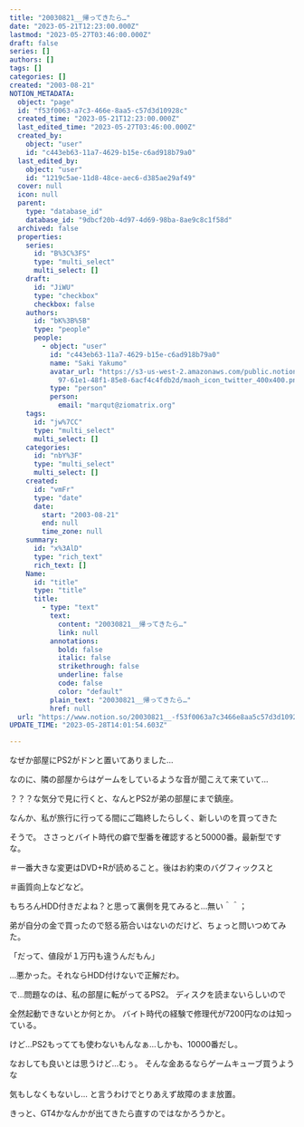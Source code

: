 ```yaml
---
title: "20030821__帰ってきたら…"
date: "2023-05-21T12:23:00.000Z"
lastmod: "2023-05-27T03:46:00.000Z"
draft: false
series: []
authors: []
tags: []
categories: []
created: "2003-08-21"
NOTION_METADATA:
  object: "page"
  id: "f53f0063-a7c3-466e-8aa5-c57d3d10928c"
  created_time: "2023-05-21T12:23:00.000Z"
  last_edited_time: "2023-05-27T03:46:00.000Z"
  created_by:
    object: "user"
    id: "c443eb63-11a7-4629-b15e-c6ad918b79a0"
  last_edited_by:
    object: "user"
    id: "1219c5ae-11d8-48ce-aec6-d385ae29af49"
  cover: null
  icon: null
  parent:
    type: "database_id"
    database_id: "9dbcf20b-4d97-4d69-98ba-8ae9c8c1f58d"
  archived: false
  properties:
    series:
      id: "B%3C%3FS"
      type: "multi_select"
      multi_select: []
    draft:
      id: "JiWU"
      type: "checkbox"
      checkbox: false
    authors:
      id: "bK%3B%5B"
      type: "people"
      people:
        - object: "user"
          id: "c443eb63-11a7-4629-b15e-c6ad918b79a0"
          name: "Saki Yakumo"
          avatar_url: "https://s3-us-west-2.amazonaws.com/public.notion-static.com/3ad1c4\
            97-61e1-48f1-85e8-6acf4c4fdb2d/maoh_icon_twitter_400x400.png"
          type: "person"
          person:
            email: "marqut@ziomatrix.org"
    tags:
      id: "jw%7CC"
      type: "multi_select"
      multi_select: []
    categories:
      id: "nbY%3F"
      type: "multi_select"
      multi_select: []
    created:
      id: "vmFr"
      type: "date"
      date:
        start: "2003-08-21"
        end: null
        time_zone: null
    summary:
      id: "x%3AlD"
      type: "rich_text"
      rich_text: []
    Name:
      id: "title"
      type: "title"
      title:
        - type: "text"
          text:
            content: "20030821__帰ってきたら…"
            link: null
          annotations:
            bold: false
            italic: false
            strikethrough: false
            underline: false
            code: false
            color: "default"
          plain_text: "20030821__帰ってきたら…"
          href: null
  url: "https://www.notion.so/20030821__-f53f0063a7c3466e8aa5c57d3d10928c"
UPDATE_TIME: "2023-05-28T14:01:54.603Z"

---
```

<link rel="stylesheet" href="https://cdn.jsdelivr.net/npm/katex@0.16.2/dist/katex.min.css" integrity="sha384-bYdxxUwYipFNohQlHt0bjN/LCpueqWz13HufFEV1SUatKs1cm4L6fFgCi1jT643X" crossorigin="anonymous">


なぜか部屋にPS2がドンと置いてありました…


なのに、隣の部屋からはゲームをしているような音が聞こえて来ていて…


？？？な気分で見に行くと、なんとPS2が弟の部屋にまで鎮座。


なんか、私が旅行に行ってる間にご臨終したらしく、新しいのを買ってきた


そうで。 ささっとバイト時代の癖で型番を確認すると50000番。最新型ですな。


＃一番大きな変更はDVD+Rが読めること。後はお約束のバグフィックスと


＃画質向上などなど。


もちろんHDD付きだよね？と思って裏側を見てみると…無い＾＾；


弟が自分の金で買ったので怒る筋合いはないのだけど、ちょっと問いつめてみた。


「だって、値段が１万円も違うんだもん」


…悪かった。それならHDD付けないで正解だわ。


で…問題なのは、私の部屋に転がってるPS2。 ディスクを読まないらしいので


全然起動できないとか何とか。 バイト時代の経験で修理代が7200円なのは知っている。


けど…PS2もってても使わないもんなぁ…しかも、10000番だし。


なおしても良いとは思うけど…むぅ。 そんな金あるならゲームキューブ買うような


気もしなくもないし… と言うわけでとりあえず故障のまま放置。


きっと、GT4かなんかが出てきたら直すのではなかろうかと。

